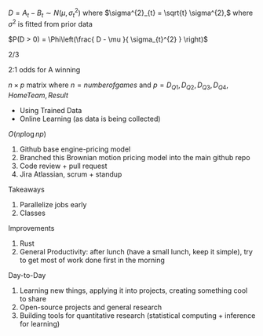 $D = A_{t} - B_{t} \sim N(\mu, \sigma_{t}^{2})$ where $\sigma^{2}_{t} = \sqrt{t} \sigma^{2},$ where $\sigma^{2}$ is fitted from prior data

$P(D > 0) = \Phi\left(\frac{ D - \mu }{ \sigma_{t}^{2} } \right)$

2/3

2:1 odds for A winning

$n \times p$ matrix where $n = number of games$  and $p = D_{Q1}, D_{Q2}, D_{Q3}, D_{Q4}, Home Team, Result$

-   Using Trained Data
-   Online Learning (as data is being collected)

$O(np \log np)$

1.  Github base engine-pricing model
2.  Branched this Brownian motion pricing model into the main github repo
3.  Code review + pull request
4.  Jira Atlassian, scrum + standup

Takeaways

1.  Parallelize jobs early
2.  Classes

Improvements

1.  Rust
2.  General Productivity: after lunch (have a small lunch, keep it simple), try to get most of work done first in the morning

Day-to-Day

1.  Learning new things, applying it into projects, creating something cool to share
2.  Open-source projects and general research
3.  Building tools for quantitative research (statistical computing + inference for learning)